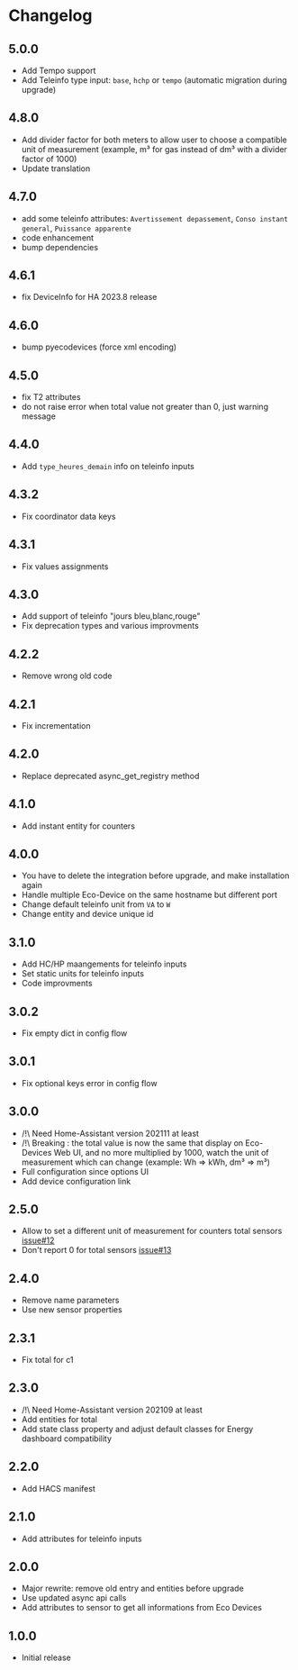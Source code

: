# Changelog

## 5.0.0

- Add Tempo support
- Add Teleinfo type input: `base`, `hchp` or `tempo` (automatic migration during upgrade)

## 4.8.0

- Add divider factor for both meters to allow user to choose a compatible unit of measurement (example, m³ for gas instead of dm³ with a divider factor of 1000)
- Update translation

## 4.7.0

- add some teleinfo attributes: `Avertissement depassement`, `Conso instant general`, `Puissance apparente`
- code enhancement
- bump dependencies

## 4.6.1

- fix DeviceInfo for HA 2023.8 release

## 4.6.0

- bump pyecodevices (force xml encoding)

## 4.5.0

- fix T2 attributes
- do not raise error when total value not greater than 0, just warning message

## 4.4.0

- Add `type_heures_demain` info on teleinfo inputs

## 4.3.2

- Fix coordinator data keys

## 4.3.1

- Fix values assignments

## 4.3.0

- Add support of teleinfo "jours bleu,blanc,rouge"
- Fix deprecation types and various improvments

## 4.2.2

- Remove wrong old code

## 4.2.1

- Fix incrementation

## 4.2.0

- Replace deprecated async_get_registry method

## 4.1.0

- Add instant entity for counters

## 4.0.0

- You have to delete the integration before upgrade, and make installation again
- Handle multiple Eco-Device on the same hostname but different port
- Change default teleinfo unit from `VA` to `W`
- Change entity and device unique id

## 3.1.0

- Add HC/HP maangements for teleinfo inputs
- Set static units for teleinfo inputs
- Code improvments

## 3.0.2

- Fix empty dict in config flow

## 3.0.1

- Fix optional keys error in config flow

## 3.0.0

- /!\ Need Home-Assistant version 202111 at least
- /!\ Breaking : the total value is now the same that display on Eco-Devices Web UI, and no more multiplied by 1000, watch the unit of measurement which can change (example: Wh => kWh, dm³ => m³)
- Full configuration since options UI
- Add device configuration link

## 2.5.0

- Allow to set a different unit of measurement for counters total sensors [issue#12](https://github.com/Aohzan/ecodevices/issues/12)
- Don't report 0 for total sensors [issue#13](https://github.com/Aohzan/ecodevices/issues/13)

## 2.4.0

- Remove name parameters
- Use new sensor properties

## 2.3.1

- Fix total for c1

## 2.3.0

- /!\ Need Home-Assistant version 202109 at least
- Add entities for total
- Add state class property and adjust default classes for Energy dashboard compatibility

## 2.2.0

- Add HACS manifest

## 2.1.0

- Add attributes for teleinfo inputs

## 2.0.0

- Major rewrite: remove old entry and entities before upgrade
- Use updated async api calls
- Add attributes to sensor to get all informations from Eco Devices

## 1.0.0

- Initial release
